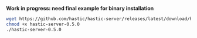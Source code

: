 **Work in progress: need final example for binary installation**

```bash
wget https://github.com/hastic/hastic-server/releases/latest/download/hastic-server-0.5.0
chmod +x hastic-server-0.5.0
./hastic-server-0.5.0
```
